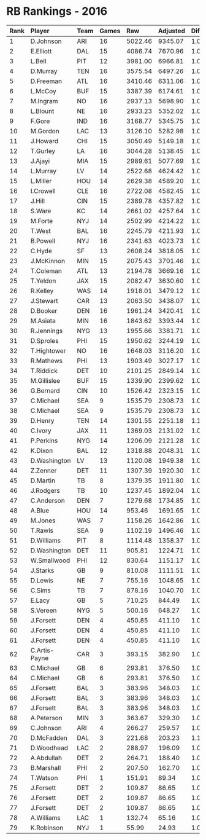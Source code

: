 # RB Rankings - 2016

| Rank | Player        | Team | Games | Raw     | Adjusted | Difficulty | Avg/Game | Typical | Consistency | Trend    |
| :----| :-------------| :----| :-----| :-------| :--------| :----------| :--------| :-------| :-----------| :--------|
| 1    | D.Johnson     | ARI  | 16    | 5022.46 | 9345.07  | 1.060      | 584.07   | 623.68  | 10/1/5      | +83.8%   |
| 2    | E.Elliott     | DAL  | 15    | 4086.74 | 7670.96  | 1.069      | 511.40   | 497.86  | 7/3/5       | +61.4%   |
| 3    | L.Bell        | PIT  | 12    | 3981.00 | 6966.81  | 1.054      | 580.57   | 600.29  | 5/3/4       | +78.0%   |
| 4    | D.Murray      | TEN  | 16    | 3575.54 | 6497.26  | 1.096      | 406.08   | 430.24  | 8/2/6       | +59.9%   |
| 5    | D.Freeman     | ATL  | 16    | 3410.46 | 6311.06  | 1.074      | 394.44   | 409.03  | 8/2/6       | +76.0%   |
| 6    | L.McCoy       | BUF  | 15    | 3387.39 | 6174.61  | 1.061      | 411.64   | 444.19  | 6/2/7       | +86.5%   |
| 7    | M.Ingram      | NO   | 16    | 2937.13 | 5698.90  | 1.048      | 356.18   | 386.88  | 8/3/5       | +126.3%  |
| 8    | L.Blount      | NE   | 16    | 2933.23 | 5352.02  | 1.097      | 334.50   | 311.36  | 8/2/6       | +93.5%   |
| 9    | F.Gore        | IND  | 16    | 3168.77 | 5345.75  | 1.062      | 334.11   | 353.43  | 9/1/6       | +81.3%   |
| 10   | M.Gordon      | LAC  | 13    | 3126.10 | 5282.98  | 1.078      | 406.38   | 392.99  | 6/1/6       | INACTIVE |
| 11   | J.Howard      | CHI  | 15    | 3050.49 | 5149.18  | 1.063      | 343.28   | 329.42  | 7/0/8       | +102.3%  |
| 12   | T.Gurley      | LA   | 16    | 3044.28 | 5138.45  | 1.063      | 321.15   | 322.87  | 7/4/5       | +57.9%   |
| 13   | J.Ajayi       | MIA  | 15    | 2989.61 | 5077.69  | 1.055      | 338.51   | 368.21  | 11/0/4      | +146.2%  |
| 14   | L.Murray      | LV   | 14    | 2522.68 | 4624.42  | 1.089      | 330.32   | 325.16  | 6/1/7       | +122.1%  |
| 15   | L.Miller      | HOU  | 14    | 2629.38 | 4589.20  | 1.062      | 327.80   | 328.23  | 5/4/5       | +80.9%   |
| 16   | I.Crowell     | CLE  | 16    | 2722.08 | 4582.45  | 1.059      | 286.40   | 285.76  | 8/1/7       | +125.5%  |
| 17   | J.Hill        | CIN  | 15    | 2389.78 | 4357.82  | 1.056      | 290.52   | 294.39  | 5/1/9       | +91.1%   |
| 18   | S.Ware        | KC   | 14    | 2661.02 | 4257.64  | 1.057      | 304.12   | 304.44  | 6/2/6       | +59.0%   |
| 19   | M.Forte       | NYJ  | 14    | 2502.99 | 4214.22  | 1.038      | 301.02   | 268.74  | 8/1/5       | +275.0%  |
| 20   | T.West        | BAL  | 16    | 2245.79 | 4211.93  | 1.055      | 263.25   | 243.76  | 8/2/6       | +120.2%  |
| 21   | B.Powell      | NYJ  | 16    | 2341.63 | 4023.73  | 1.018      | 251.48   | 274.47  | 11/0/5      | +188.8%  |
| 22   | C.Hyde        | SF   | 13    | 2608.24 | 3818.05  | 1.036      | 293.70   | 287.08  | 5/1/7       | +100.2%  |
| 23   | J.McKinnon    | MIN  | 15    | 2075.43 | 3701.46  | 1.056      | 246.76   | 271.34  | 9/1/5       | +178.1%  |
| 24   | T.Coleman     | ATL  | 13    | 2194.78 | 3669.16  | 1.064      | 282.24   | 264.32  | 6/1/6       | +129.4%  |
| 25   | T.Yeldon      | JAX  | 15    | 2082.47 | 3630.60  | 1.039      | 242.04   | 216.92  | 8/1/6       | +239.6%  |
| 26   | R.Kelley      | WAS  | 14    | 1918.01 | 3479.12  | 1.057      | 248.51   | 244.49  | 8/0/6       | +241.8%  |
| 27   | J.Stewart     | CAR  | 13    | 2063.50 | 3438.07  | 1.088      | 264.47   | 253.65  | 6/0/7       | +193.2%  |
| 28   | D.Booker      | DEN  | 16    | 1961.24 | 3420.41  | 1.055      | 213.78   | 211.40  | 9/0/7       | +216.6%  |
| 29   | M.Asiata      | MIN  | 16    | 1843.62 | 3393.44  | 1.092      | 212.09   | 234.63  | 10/1/5      | +99.9%   |
| 30   | R.Jennings    | NYG  | 13    | 1955.66 | 3381.71  | 1.017      | 260.13   | 234.42  | 5/2/6       | +66.7%   |
| 31   | D.Sproles     | PHI  | 15    | 1950.62 | 3244.19  | 1.030      | 216.28   | 228.63  | 8/1/6       | +96.0%   |
| 32   | T.Hightower   | NO   | 16    | 1648.03 | 3116.20  | 1.068      | 194.76   | 233.50  | 11/0/5      | +407.5%  |
| 33   | R.Mathews     | PHI  | 13    | 1903.49 | 3027.17  | 1.058      | 232.86   | 213.01  | 6/1/6       | +202.5%  |
| 34   | T.Riddick     | DET  | 10    | 2101.25 | 2849.14  | 1.040      | 284.91   | 259.38  | 6/0/4       | INACTIVE |
| 35   | M.Gillislee   | BUF  | 15    | 1339.90 | 2399.62  | 1.096      | 159.97   | 175.00  | 9/1/5       | +196.8%  |
| 36   | G.Bernard     | CIN  | 10    | 1526.42 | 2323.15  | 1.028      | 232.31   | 201.82  | 3/1/6       | INACTIVE |
| 37   | C.Michael     | SEA  | 9     | 1535.79 | 2308.73  | 1.052      | 256.53   | 164.65  | 7/1/7       | +330.1%  |
| 38   | C.Michael     | SEA  | 9     | 1535.79 | 2308.73  | 1.052      | 256.53   | 164.65  | 7/1/7       | +330.1%  |
| 39   | D.Henry       | TEN  | 14    | 1301.55 | 2251.18  | 1.100      | 160.80   | 170.05  | 9/1/4       | +199.0%  |
| 40   | C.Ivory       | JAX  | 11    | 1369.03 | 2131.02  | 1.054      | 193.73   | 172.79  | 6/0/5       | +156.7%  |
| 41   | P.Perkins     | NYG  | 14    | 1206.09 | 2121.28  | 1.008      | 151.52   | 155.25  | 8/0/6       | +134.1%  |
| 42   | K.Dixon       | BAL  | 12    | 1318.88 | 2048.31  | 1.052      | 170.69   | 166.96  | 5/1/6       | +200.7%  |
| 43   | D.Washington  | LV   | 13    | 1120.08 | 1949.38  | 1.039      | 149.95   | 122.87  | 4/3/6       | +149.5%  |
| 44   | Z.Zenner      | DET  | 11    | 1307.39 | 1920.30  | 1.047      | 174.57   | 142.66  | 5/0/6       | +258.1%  |
| 45   | D.Martin      | TB   | 8     | 1379.35 | 1911.80  | 1.077      | 238.97   | 269.16  | 4/0/4       | +85.4%   |
| 46   | J.Rodgers     | TB   | 10    | 1237.45 | 1892.04  | 1.068      | 189.20   | 171.13  | 5/0/5       | +305.1%  |
| 47   | C.Anderson    | DEN  | 7     | 1279.68 | 1734.85  | 1.048      | 247.84   | 212.97  | 3/0/4       | INACTIVE |
| 48   | A.Blue        | HOU  | 14    | 953.46  | 1691.65  | 1.054      | 120.83   | 106.46  | 8/0/6       | +392.2%  |
| 49   | M.Jones       | WAS  | 7     | 1158.26 | 1642.86  | 1.071      | 234.69   | 233.53  | 3/0/4       | INACTIVE |
| 50   | T.Rawls       | SEA  | 9     | 1102.19 | 1496.46  | 1.052      | 166.27   | 137.52  | 4/0/5       | +166.9%  |
| 51   | D.Williams    | PIT  | 8     | 1114.48 | 1358.37  | 1.055      | 169.80   | 197.83  | 5/0/3       | +1161.9% |
| 52   | D.Washington  | DET  | 11    | 905.81  | 1224.71  | 1.047      | 111.34   | 115.61  | 6/1/4       | +133.0%  |
| 53   | W.Smallwood   | PHI  | 12    | 830.64  | 1151.17  | 1.051      | 95.93    | 109.61  | 8/0/4       | INACTIVE |
| 54   | J.Starks      | GB   | 9     | 810.08  | 1111.51  | 1.038      | 123.50   | 109.29  | 5/0/4       | INACTIVE |
| 55   | D.Lewis       | NE   | 7     | 755.16  | 1048.65  | 1.037      | 149.81   | 158.55  | 4/1/2       | +88.3%   |
| 56   | C.Sims        | TB   | 7     | 878.16  | 1040.70  | 1.085      | 148.67   | 121.60  | 4/1/2       | +114.7%  |
| 57   | E.Lacy        | GB   | 5     | 710.25  | 844.49   | 1.045      | 168.90   | 166.27  | 1/3/1       | INACTIVE |
| 58   | S.Vereen      | NYG  | 5     | 500.16  | 648.27   | 1.005      | 129.65   | 115.73  | 2/0/3       | N/A      |
| 59   | J.Forsett     | DEN  | 4     | 450.85  | 411.10   | 1.033      | 102.77   | 76.60   | 5/0/4       | +84.4%   |
| 60   | J.Forsett     | DEN  | 4     | 450.85  | 411.10   | 1.033      | 102.77   | 76.60   | 5/0/4       | +84.4%   |
| 61   | J.Forsett     | DEN  | 4     | 450.85  | 411.10   | 1.033      | 102.77   | 76.60   | 5/0/4       | +84.4%   |
| 62   | C.Artis-Payne | CAR  | 3     | 393.15  | 382.90   | 1.058      | 127.63   | 127.63  | 2/0/1       | INACTIVE |
| 63   | C.Michael     | GB   | 6     | 293.81  | 376.50   | 1.052      | 62.75    | 164.65  | 7/1/7       | +330.1%  |
| 64   | C.Michael     | GB   | 6     | 293.81  | 376.50   | 1.052      | 62.75    | 164.65  | 7/1/7       | +330.1%  |
| 65   | J.Forsett     | BAL  | 3     | 383.96  | 348.03   | 1.033      | 116.01   | 76.60   | 5/0/4       | +84.4%   |
| 66   | J.Forsett     | BAL  | 3     | 383.96  | 348.03   | 1.033      | 116.01   | 76.60   | 5/0/4       | +84.4%   |
| 67   | J.Forsett     | BAL  | 3     | 383.96  | 348.03   | 1.033      | 116.01   | 76.60   | 5/0/4       | +84.4%   |
| 68   | A.Peterson    | MIN  | 3     | 363.67  | 329.30   | 1.095      | 109.77   | 109.77  | 1/0/2       | N/A      |
| 69   | C.Johnson     | ARI  | 4     | 266.27  | 259.57   | 1.096      | 64.89    | 97.22   | 3/0/1       | INACTIVE |
| 70   | D.McFadden    | DAL  | 3     | 221.68  | 203.23   | 1.117      | 67.74    | 67.74   | 1/0/2       | N/A      |
| 71   | D.Woodhead    | LAC  | 2     | 288.97  | 196.09   | 1.011      | 98.05    | 98.05   | 1/0/1       | INACTIVE |
| 72   | A.Abdullah    | DET  | 2     | 264.71  | 188.40   | 1.033      | 94.20    | 94.20   | 1/0/1       | INACTIVE |
| 73   | B.Marshall    | PHI  | 2     | 207.50  | 162.70   | 1.024      | 81.35    | 81.35   | 1/0/1       | N/A      |
| 74   | T.Watson      | PHI  | 1     | 151.91  | 89.34    | 1.094      | 89.34    | 89.34   | 0/1/0       | N/A      |
| 75   | J.Forsett     | DET  | 2     | 109.87  | 86.65    | 1.033      | 43.32    | 76.60   | 5/0/4       | +84.4%   |
| 76   | J.Forsett     | DET  | 2     | 109.87  | 86.65    | 1.033      | 43.32    | 76.60   | 5/0/4       | +84.4%   |
| 77   | J.Forsett     | DET  | 2     | 109.87  | 86.65    | 1.033      | 43.32    | 76.60   | 5/0/4       | +84.4%   |
| 78   | A.Williams    | LAC  | 1     | 132.74  | 65.16    | 1.058      | 65.16    | 65.16   | 0/1/0       | N/A      |
| 79   | K.Robinson    | NYJ  | 1     | 55.99   | 24.93    | 1.012      | 24.93    | 24.93   | 0/1/0       | N/A      |

